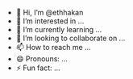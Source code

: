 - 👋 Hi, I’m @ethhakan
- 👀 I’m interested in ...
- 🌱 I’m currently learning ...
- 💞️ I’m looking to collaborate on ...
- 📫 How to reach me ...
- 😄 Pronouns: ...
- ⚡ Fun fact: ...

<!---
ethhakan/ethhakan is a ✨ special ✨ repository because its `README.md` (this file) appears on your GitHub profile.
You can click the Preview link to take a look at your changes.
--->
